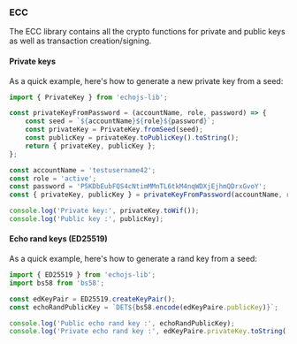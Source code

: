 ### ECC
The ECC library contains all the crypto functions for private and public keys as well as transaction creation/signing.

#### Private keys
As a quick example, here's how to generate a new private key from a seed:

```javascript
import { PrivateKey } from 'echojs-lib';

const privateKeyFromPassword = (accountName, role, password) => {
  	const seed = `${accountName}${role}${password}`;
  	const privateKey = PrivateKey.fromSeed(seed);
  	const publicKey = privateKey.toPublicKey().toString();
 	return { privateKey, publicKey };
};

const accountName = 'testusername42';
const role = 'active';
const password = 'P5KDbEubFQS4cNtimMMnTL6tkM4nqWDXjEjhmQDrxGvoY';
const { privateKey, publicKey } = privateKeyFromPassword(accountName, role, password);

console.log('Private key:', privateKey.toWif());
console.log('Public key :', publicKey);
```

#### Echo rand keys (ED25519)
As a quick example, here's how to generate a rand key from a seed:

```javascript
import { ED25519 } from 'echojs-lib';
import bs58 from 'bs58';

const edKeyPair = ED25519.createKeyPair();
const echoRandPublicKey = `DET${bs58.encode(edKeyPaire.publicKey)}`;

console.log('Public echo rand key :', echoRandPublicKey);
console.log('Private echo rand key :', edKeyPaire.privateKey.toString('hex'));
```